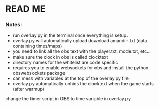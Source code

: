 # READ ME

### Notes:
- run overlay.py in the terminal once everything is setup.
- overlay.py will automatically upload download amandin.txt (data containing times/maps)
- you need to link all the obs text with the player.txt, mode.txt, etc...
- make sure the clock in obs is called clocktext
- directory names for the whitelist are code specific
- requires you to enable websockets for obs and install the python obswebsockets package
- can mess with variables at the top of the overlay.py file
- overlay.py automatically unhids the clocktext when the game starts (after warmup)

change the timer script in OBS to time variable in overlay.py
